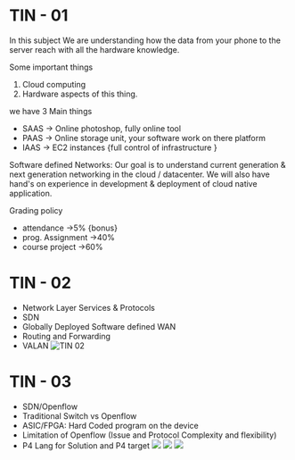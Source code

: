 # TIN - 01
In this subject We are understanding how the data from your phone to the server reach with all the hardware knowledge.

Some important things
1. Cloud computing
2. Hardware aspects of this thing.

 we have 3 Main things
 - SAAS → Online photoshop, fully online tool
 - PAAS → Online storage unit, your software work on there platform
 - IAAS → EC2 instances {full control of infrastructure } 

Software defined Networks:
Our goal is to understand current generation & next generation networking in the cloud / datacenter.
We will also have hand's on experience in development & deployment of cloud native application.

Grading policy
- attendance →5% {bonus}
- prog. Assignment →40%
- course project →60%

# TIN - 02
- Network Layer Services & Protocols
- SDN
- Globally Deployed Software defined WAN
- Routing and Forwarding
- VALAN
![TIN 02](Topics%20in%20networks%20L2.png)

# TIN - 03
- SDN/Openflow
- Traditional Switch vs Openflow
- ASIC/FPGA: Hard Coded program on the device
- Limitation of Openflow (Issue and Protocol Complexity and flexibility)
- P4 Lang for Solution and P4 target
![](Topics%20in%20networks%203.png)
![](Topics%20in%20networks%20p4%20programming.png)
![](Topics%20in%20networks%204%20next.png)